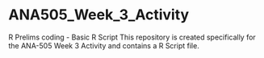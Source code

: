 # ANA505_Week_3_Activity
R Prelims coding  - Basic R Script
This repository is created specifically for the ANA-505 Week 3 Activity and contains a R Script file.
